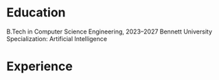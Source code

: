 
# Education

B.Tech in Computer Science Engineering, 2023–2027
Bennett University
Specialization: Artificial Intelligence

# Experience


